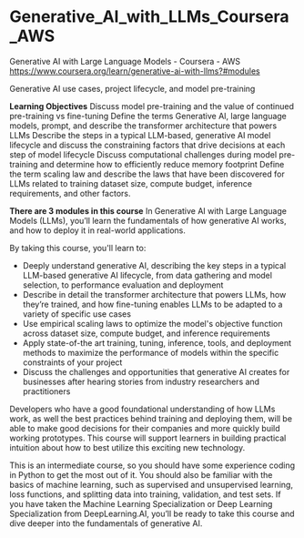# Generative_AI_with_LLMs_Coursera_AWS
Generative AI with Large Language Models - Coursera - AWS 
https://www.coursera.org/learn/generative-ai-with-llms?#modules 

Generative AI use cases, project lifecycle, and model pre-training

**Learning Objectives**
Discuss model pre-training and the value of continued pre-training vs fine-tuning
Define the terms Generative AI, large language models, prompt, and describe the transformer architecture that powers LLMs
Describe the steps in a typical LLM-based, generative AI model lifecycle and discuss the constraining factors that drive decisions at each step of model lifecycle
Discuss computational challenges during model pre-training and determine how to efficiently reduce memory footprint
Define the term scaling law and describe the laws that have been discovered for LLMs related to training dataset size, compute budget, inference requirements, and other factors.

**There are 3 modules in this course**
In Generative AI with Large Language Models (LLMs), you’ll learn the fundamentals of how generative AI works, and how to deploy it in real-world applications.

By taking this course, you'll learn to:
- Deeply understand generative AI, describing the key steps in a typical LLM-based generative AI lifecycle, from data gathering and model selection, to performance evaluation and deployment
- Describe in detail the transformer architecture that powers LLMs, how they’re trained, and how fine-tuning enables LLMs to be adapted to a variety of specific use cases
- Use empirical scaling laws to optimize the model's objective function across dataset size, compute budget, and inference requirements
- Apply state-of-the art training, tuning, inference, tools, and deployment methods to maximize the performance of models within the specific constraints of your project 
- Discuss the challenges and opportunities that generative AI creates for businesses after hearing stories from industry researchers and practitioners

Developers who have a good foundational understanding of how LLMs work, as well the best practices behind training and deploying them, will be able to make good decisions for their companies and more quickly build working prototypes. This course will support learners in building practical intuition about how to best utilize this exciting new technology.

This is an intermediate course, so you should have some experience coding in Python to get the most out of it. You should also be familiar with the basics of machine learning, such as supervised and unsupervised learning, loss functions, and splitting data into training, validation, and test sets. If you have taken the Machine Learning Specialization or Deep Learning Specialization from DeepLearning.AI, you’ll be ready to take this course and dive deeper into the fundamentals of generative AI.


